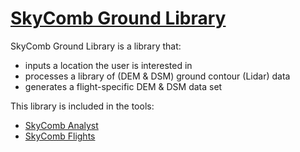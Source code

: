 # [SkyComb Ground Library](https://github.com/PhilipQuirke/SkyCombGroundLibrary/) 

SkyComb Ground Library is a library that:
- inputs a location the user is interested in
- processes a library of (DEM & DSM) ground contour (Lidar) data
- generates a flight-specific DEM & DSM data set   

This library is included in the tools:
- [SkyComb Analyst](https://github.com/PhilipQuirke/SkyCombAnalyst/) 
- [SkyComb Flights](https://github.com/PhilipQuirke/SkyCombFlights/)

